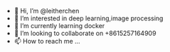 - 👋 Hi, I’m @leitherchen
- 👀 I’m interested in deep learning,image processing
- 🌱 I’m currently learning docker
- 💞️ I’m looking to collaborate on +8615257164909
- 📫 How to reach me ...

<!---
leitherchen/leitherchen is a ✨ special ✨ repository because its `README.md` (this file) appears on your GitHub profile.
You can click the Preview link to take a look at your changes.
--->
